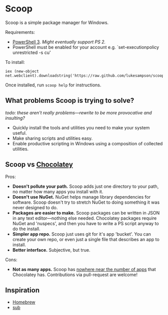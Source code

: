 Scoop
=====

Scoop is a simple package manager for Windows.

Requirements:

* [PowerShell 3](http://www.microsoft.com/en-us/download/details.aspx?id=34595). _Might eventually support PS 2._
* PowerShell must be enabled for your account e.g. `set-executionpolicy unrestricted -s cu'

To install:

    iex (new-object net.webclient).downloadstring('https://raw.github.com/lukesampson/scoop/master/bin/install.ps1')
    
Once installed, run `scoop help` for instructions.

What problems Scoop is trying to solve?
---------------------------------------

*todo: these aren't really problems—rewrite to be more provocative and insulting?*

* Quickly install the tools and utilities you need to make your system useful.
* Make sharing scripts and utilities easy.
* Enable productive scripting in Windows using a composition of collected utilities.


Scoop vs [Chocolatey](http://chocolatey.org)
--------------------------------------------

Pros:

* **Doesn't pollute your path.** Scoop adds just one directory to your path, no matter how many apps you install with it.
* **Doesn't use NuGet.** NuGet helps manage library dependencies for software. Scoop doesn't try to stretch NuGet to doing something it was never designed to do.
* **Packages are easier to make.** Scoop packages can be written in JSON in any text editor—nothing else needed. Chocolatey packages require NuGet and 'nuspecs', and then you have to write a PS script anyway to do the install.
* **Simpler app repo.** Scoop just uses git for it's app 'bucket'. You can create your own repo, or even just a single file that describes an app to install.
* **Better interface.** Subjective, but true.

Cons:
* **Not as many apps.** Scoop has [nowhere near the number of apps](https://github.com/lukesampson/scoop/tree/master/bucket) that Chocolatey has. Contributions via pull-request are welcome!

Inspiration
-----------

* [Homebrew](http://mxcl.github.io/homebrew/)
* [sub](https://github.com/37signals/sub#readme)